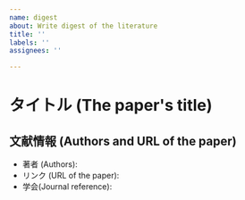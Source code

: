 ```yaml
---
name: digest
about: Write digest of the literature
title: ''
labels: ''
assignees: ''

---
```


# タイトル (The paper's title)


## 文献情報 (Authors and URL of the paper)
- 著者 (Authors):
- リンク (URL of the paper):
- 学会(Journal reference):
